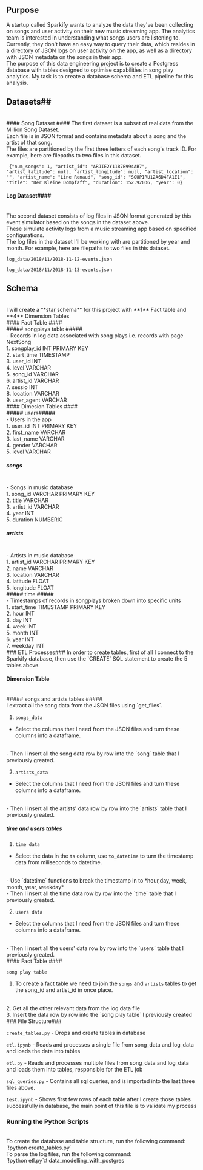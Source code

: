 ## Purpose ##
A startup called Sparkify wants to analyze the data they've been collecting on songs and user activity on their new music streaming app. The analytics team is  interested in understanding what songs users are listening to. Currently, they don't have an easy way to query their data, which resides in a directory of JSON logs on user activity on the app, as well as a directory with JSON metadata on the songs in their app.
<br>
The purpose of this data engineering project is to create a Postgress database with tables designed to optimise capabilities in song play analytics. My task is to create a database schema and ETL pipeline for this analysis. 
<br>
## Datasets##
<br>
#### Song Dataset ####
The first dataset is a subset of real data from the Million Song Dataset.
<br>
Each file is in JSON format and contains metadata about a song and the artist of that song. 
<br>
The files are partitioned by the first three letters of each song's track ID. For example, here are filepaths to two files in this dataset.

` {"num_songs": 1, "artist_id": "ARJIE2Y1187B994AB7", "artist_latitude": null, "artist_longitude": null, "artist_location": "", "artist_name": "Line Renaud", "song_id": "SOUPIRU12A6D4FA1E1", "title": "Der Kleine Dompfaff", "duration": 152.92036, "year": 0}`

#### Log Dataset####
<br>
The second dataset consists of log files in JSON format generated by this event simulator based on the songs in the dataset above. 
<br>
These simulate activity logs from a music streaming app based on specified configurations.
<br>
The log files in the dataset I'll be working with are partitioned by year and month. For example, here are filepaths to two files in this dataset.

`log_data/2018/11/2018-11-12-events.json`

`log_data/2018/11/2018-11-13-events.json`

## Schema ##
<br>
I will create a **star schema** for this project with **1** Fact table and **4** Dimension Tables
<br>
#### Fact Table ####
<br>
##### songplays table #####
<br>
- Records in log data associated with song plays i.e. records with page NextSong
<br>
1. songplay_id INT PRIMARY KEY
<br>
2. start_time TIMESTAMP
<br>
3. user_id INT
<br>
4. level VARCHAR
<br>
5. song_id VARCHAR
<br>
6. artist_id VARCHAR
<br>
7. sessio INT
<br>
8. location VARCHAR
<br>
9. user_agent VARCHAR
<br>
#### Dimesion Tables ####
<br>
##### users#####
<br>
- Users in the app
<br>
1. user_id INT PRIMARY KEY
<br>
2. first_name VARCHAR
<br>
3. last_name VARCHAR
<br>
4. gender VARCHAR
<br>
5. level VARCHAR
<br>


##### songs #####
<br>
- Songs in music database
<br>
1. song_id VARCHAR PRIMARY KEY 
<br>
2. title VARCHAR
<br>
3. artist_id VARCHAR
<br>
4. year INT
<br>
5. duration NUMBERIC 
<br>

##### artists #####
<br>
- Artists in music database
<br>
1. artist_id VARCHAR PRIMARY KEY 
<br>
2. name VARCHAR
<br>
3. location VARCHAR
<br>
4. latitude FLOAT
<br>
5. longitude FLOAT
<br>
##### time #####
<br>
- Timestamps of records in songplays broken down into specific units
<br>
1. start_time TIMESTAMP PRIMARY KEY
<br>
2. hour INT
<br>
3. day INT
<br>
4. week INT
<br>
5. month INT
<br>
6. year INT
<br>
7. weekday INT
<br>
### ETL Processes###
In order to create tables, first of all I connect to the Sparkify database, then use the `CREATE` SQL statement to create  the 5 tables above.
<br>

#### Dimension Table ####
<br>
##### songs and artists tables #####
<br>
I extract all the song data from the JSON files using `get_files`. 

1. `songs_data`

- Select the columns that I need from the JSON files and turn these columns info a dataframe. 
<br>
- Then I insert all the song data row by row into the `song` table that I previously greated.

2. `artists_data`

- Select the columns that I need from the JSON files and turn these columns info a dataframe. 
<br>
- Then I insert all the artists' data row by row into the `artists` table that I previously greated.
<br>

##### time and users tables #####

1. `time data`

- Select the data in the `ts` column, use `to_datetime` to turn the timestamp data from miliseconds to datetime.
<br>
- Use `datetime` functions to break the timestamp in to *hour,day, week, month, year, weekday*
<br>
- Then I insert all the time data row by row into the `time` table that I previously greated.


2. `users data`

- Select the columns that I need from the JSON files and turn these columns info a dataframe. 
<br>
- Then I insert all the users' data row by row into the `users` table that I previously greated.
<br>
#### Fact Table ####
<br>

`song play table`
<br>
1. To create a fact table we need to join the `songs` and `artists` tables to get the song_id and artist_id in once place. 
<br>
2. Get all the other relevant data from the log data file 
<br>
3. Insert the data row by row into the `song play table` I previously created
<br>
### File Structure###

`create_tables.py` - Drops and create tables in database

`etl.ipynb` - Reads and processes a single file from song_data and log_data and loads the data into tables

`etl.py` - Reads and processes multiple files from song_data and log_data and loads them into tables, responsible for the ETL job

`sql_queries.py` - Contains all sql queries, and is imported into the last three files above.

`test.ipynb` - Shows first few rows of each table after I create those tables successfully in database, the main point of this file is to validate my process
<br>
### Running the Python Scripts ###
<br>
To create the database and table structure, run the following command:
<br>
`!python create_tables.py`
<br>
To parse the log files, run the following command:
<br>
`!python etl.py`# data_modelling_with_postgres

